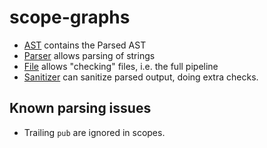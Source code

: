 # scope-graphs

- [AST](src/Ast.flix) contains the Parsed AST
- [Parser](src/Parsing/Parser.flix) allows parsing of strings
- [File](src/File.flix) allows "checking" files, i.e. the full pipeline
- [Sanitizer](src/Sanitizer.flix) can sanitize parsed output, doing extra checks.

## Known parsing issues
- Trailing `pub` are ignored in scopes.
